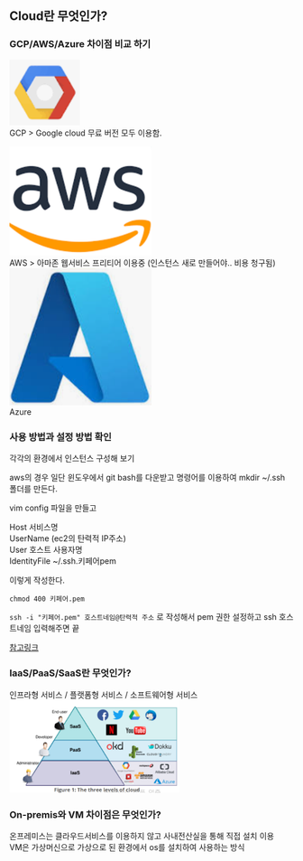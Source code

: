## Cloud란 무엇인가?

### GCP/AWS/Azure 차이점 비교 하기
<img src="../img/img.png" alt ="GCP" style="max-width:50%;">\
GCP > Google cloud
무료 버전 모두 이용함.

<img src="../img/img_1.png" alt ="AWS" style="max-width:50%;">\
AWS > 아마존 웹서비스
프리티어 이용중 (인스턴스 새로 만들어야.. 비용 청구됨)\
<img src="../img/img_2.png" alt ="Azure" style="max-width:50%;">\
Azure

###  사용 방법과 설정 방법 확인
 각각의 환경에서 인스턴스 구성해 보기

aws의 경우 일단 윈도우에서 git bash를 다운받고 명령어를 이용하여
mkdir ~/.ssh 폴더를 만든다.

vim config 파일을 만들고

  Host 서비스명\
    UserName (ec2의 탄력적 IP주소)\
    User 호스트 사용자명\
    IdentityFile ~/.ssh.키페어pem

이렇게 작성한다.

`chmod 400 키페어.pem`

`ssh -i "키페어.pem" 호스트네임@탄력적 주소`
로 작성해서 pem 권한 설정하고 ssh 호스트네임 입력해주면 끝

[참고링크](https://dev-coco.tistory.com/107)

### IaaS/PaaS/SaaS란 무엇인가?

인프라형 서비스 / 플랫폼형 서비스 / 소프트웨어형 서비스
<img src="../img/img_3.png" alt ="GCP" style="max-width:60%;">

### On-premis와 VM 차이점은 무엇인가?
온프레미스는 클라우드서비스를 이용하지 않고 사내전산실을 통해 직접 설치 이용\
  VM은 가상머신으로 가상으로 된 환경에서 os를 설치하여 사용하는 방식

